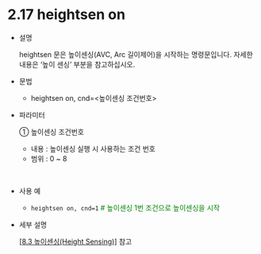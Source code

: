 ﻿# 2.17 heightsen on

- 설명 
  
    heightsen 문은 높이센싱(AVC, Arc 길이제어)을 시작하는 명령문입니다.
자세한 내용은 ‘높이 센싱’ 부분을 참고하십시오.


- 문법
  
    - heightsen on, cnd=<높이센싱 조건번호>

- 파라미터
  
   ① 높이센싱 조건번호
     - 내용 : 높이센싱 실행 시 사용하는 조건 번호
     - 범위 : 0 ~ 8
      
</br>  

- 사용 예
  
   - ```heightsen on, cnd=1```  <span style="color: green"># 높이센싱 1번 조건으로 높이센싱을 시작</span>


- 세부 설명
  
  [[8.3 높이센싱(Height Sensing)]](../8_Application_function/3_Height_sensing/README.md) 참고